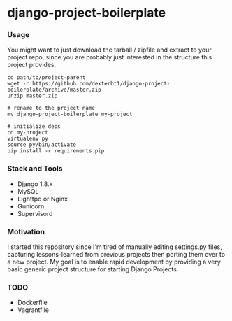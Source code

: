 # django-project-boilerplate

### Usage

You might want to just download the tarball / zipfile and extract to your project repo, since you are probably just interested in the 
structure this project provides.

    cd path/to/project-parent
    wget -c https://github.com/dexterbt1/django-project-boilerplate/archive/master.zip
    unzip master.zip 

    # rename to the project name
    mv django-project-boilerplate my-project

    # initialize deps
    cd my-project
    virtualenv py
    source py/bin/activate
    pip install -r requirements.pip

### Stack and Tools

- Django 1.8.x
- MySQL
- Lighttpd or Nginx
- Gunicorn
- Supervisord
    

### Motivation

I started this repository since I'm tired of manually editing settings.py files, capturing lessons-learned 
from previous projects then porting them over to a new project. My goal is to enable rapid development by providing
a very basic generic project structure for starting Django Projects.

### TODO

- Dockerfile
- Vagrantfile

